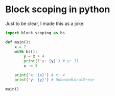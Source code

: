 # Block scoping in python
Just to be clear, I made this as a joke.

```python
import block_scoping as bs

def main():
    x = 7
    with bs():
        y = x + 4
        print(f'y: {y}') # y: 11
        x -= 3

    print('x: {x}') # x: 4
    print('y: {y}') # UnboundLocalError

main()
```
